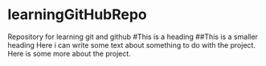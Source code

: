 # learningGitHubRepo
Repository for learning git and github
#This is a heading
##This is a smaller heading
Here i can write some text about something to do with the project.
Here is some more about the project.
